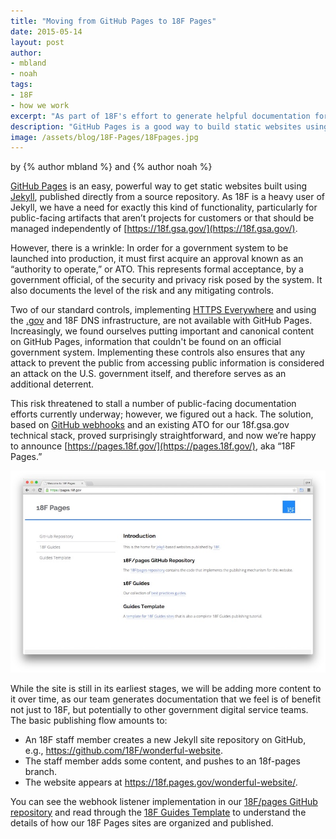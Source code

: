 ```yaml
---
title: "Moving from GitHub Pages to 18F Pages"
date: 2015-05-14
layout: post
author:
- mbland 
- noah
tags:
- 18F
- how we work
excerpt: "As part of 18F's effort to generate helpful documentation for all digital service teams, we have launched https://pages.18f.gov/, aka “18F Pages,” an ever-growing site that contains guides, best practices, and more."
description: "GitHub Pages is a good way to build static websites using Jekyll. When we, at 18F, increasingly found ourselves putting canonical content on GitHub Pages, we hacked a solution by creating 18F Pages."
image: /assets/blog/18F-Pages/18Fpages.jpg
---
```


<p class="authors">
  by {% author mbland %} and {% author noah %}
</p>

[GitHub Pages](https://pages.github.com/) is an easy, powerful way to
get static websites built using [Jekyll](http://jekyllrb.com/),
published directly from a source repository. As 18F is a heavy user of
Jekyll, we have a need for exactly this kind of functionality,
particularly for public-facing artifacts that aren’t projects for
customers or that should be managed independently of
[https://18f.gsa.gov/](https://18f.gsa.gov/).

However, there is a wrinkle: In order for a government system to be
launched into production, it must first acquire an approval known as an
“authority to operate,” or ATO. This represents formal acceptance, by a
government official, of the security and privacy risk posed by the
system. It also documents the level of the risk and any mitigating
controls.

Two of our standard controls, implementing [HTTPS
Everywhere](https://18f.gsa.gov/2014/11/13/why-we-use-https-in-every-gov-website-we-make/)
and using the
[.gov](https://www.whitehouse.gov/sites/default/files/omb/egov/memo/policies-for-dot-gov-domain-issuance-for-federal-agency-public-websites.pdf)
and 18F DNS infrastructure, are not available with GitHub Pages.
Increasingly, we found ourselves putting important and canonical content
on GitHub Pages, information that couldn't be found on an official
government system. Implementing these controls also ensures that any
attack to prevent the public from accessing public information is
considered an attack on the U.S. government itself, and therefore serves
as an additional deterrent.

This risk threatened to stall a number of public-facing documentation
efforts currently underway; however, we figured out a hack. The
solution, based on [GitHub
webhooks](https://developer.github.com/webhooks/) and an existing ATO
for our 18f.gsa.gov technical stack, proved surprisingly
straightforward, and now we’re happy to announce
[https://pages.18f.gov/](https://pages.18f.gov/), aka “18F Pages.”

![Screenshot of 18F Pages site](/assets/blog/18F-Pages/18Fpages.jpg)

While the site is still in its earliest stages, we will be adding more
content to it over time, as our team generates documentation that we
feel is of benefit not just to 18F, but potentially to other government
digital service teams. The basic publishing flow amounts to:

-   An 18F staff member creates a new Jekyll site repository on GitHub, e.g., https://github.com/18F/wonderful-website.
-   The staff member adds some content, and pushes to an 18f-pages branch.
-   The website appears at https://18f.pages.gov/wonderful-website/.

You can see the webhook listener implementation in our [18F/pages
GitHub repository](https://github.com/18F/pages) and read through the
[18F Guides Template](https://pages.18f.gov/guides-template/) to
understand the details of how our 18F Pages sites are organized and
published.
